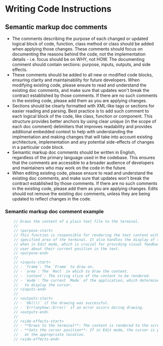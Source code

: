 # Writing Code Instructions

## Semantic markup doc comments
- The comments describing the purpose of each changed or updated logical block of code, function, class method or class should be added when applying those changes. These comments should focus on documenting the reasons behind the code, not the implementation details - i.e. focus should be on WHY, not HOW. The documenting comment should contain sections: purpose, inputs, outputs, and side effects.
- These comments should be added to all new or modified code blocks, ensuring clarity and maintainability for future developers. When modifying existing code, please ensure to read and understand the existing doc comments, and make sure that updates won't break the contract established by those comments. If there are no such comments in the existing code, please add them as you are applying changes.
- Sections should be clearly formatted with XML-like tags or sections for easier reading and parsing. Best practice is to add such comment to each logical block of the code, like class, function or component. This structure provides better anchors by using clear unique (in the scope of each doc comment) delimitiers that improves readability and provides additional embedded context to help with understanding the implmentation and making changes that will take into account existing architecture, implementation and any potential side-effects of changes in a particular code block.
- Semantic markup doc comments should be written in English, regardless of the primary language used in the codebase. This ensures that the comments are accessible to a broader audience of developers and maintainers who may work on the code in the future.
- When editing existing code, please ensure to read and understand the existing doc comments, and make sure that updates won't break the contract established by those comments. If there are no such comments in the existing code, please add them as you are applying changes. Edits should not remove the existing doc comments, unless they are being updated to reflect changes in the code.

### Semantic markup doc comment example
```rust
    // Draws the content of a plain text file to the terminal.
    //
    // <purpose-start>
    // This function is responsible for rendering the text content within the
    // specified area of the terminal. It also handles the display of the cursor
    // when in Edit mode, which is crucial for providing visual feedback to the
    // user about their current position in the text.
    // <purpose-end>
    //
    // <inputs-start>
    // - `frame`: The `Frame` to draw on.
    // - `area`: The `Rect` in which to draw the content.
    // - `content`: The string slice of the content to be rendered.
    // - `mode`: The current `Mode` of the application, which determines whether
    //   to display the cursor.
    // <inputs-end>
    //
    // <outputs-start>
    // - `Ok(())` if the drawing was successful.
    // - `Err(anyhow::Error)` if an error occurs during drawing.
    // <outputs-end>
    //
    // <side-effects-start>
    // - **Draws to the terminal**: The content is rendered to the screen.
    // - **Sets the cursor position**: If in Edit mode, the cursor is positioned
    //   at the appropriate location.
    // <side-effects-end>
```
